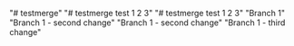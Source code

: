 "# testmerge" 
"# testmerge test 1 2 3" 
"# testmerge test 1 2 3" 
"Branch 1" 
"Branch 1 - second change" 
"Branch 1 - second change" 
"Branch 1 - third change" 
